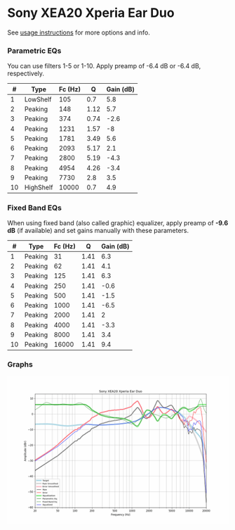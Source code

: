 # Sony XEA20 Xperia Ear Duo
See [usage instructions](https://github.com/jaakkopasanen/AutoEq#usage) for more options and info.

### Parametric EQs
You can use filters 1-5 or 1-10. Apply preamp of -6.4 dB or -6.4 dB, respectively.

|   # | Type      |   Fc (Hz) |    Q |   Gain (dB) |
|-----|-----------|-----------|------|-------------|
|   1 | LowShelf  |       105 | 0.7  |         5.8 |
|   2 | Peaking   |       148 | 1.12 |         5.7 |
|   3 | Peaking   |       374 | 0.74 |        -2.6 |
|   4 | Peaking   |      1231 | 1.57 |        -8   |
|   5 | Peaking   |      1781 | 3.49 |         5.6 |
|   6 | Peaking   |      2093 | 5.17 |         2.1 |
|   7 | Peaking   |      2800 | 5.19 |        -4.3 |
|   8 | Peaking   |      4954 | 4.26 |        -3.4 |
|   9 | Peaking   |      7730 | 2.8  |         3.5 |
|  10 | HighShelf |     10000 | 0.7  |         4.9 |

### Fixed Band EQs
When using fixed band (also called graphic) equalizer, apply preamp of **-9.6 dB** (if available) and set gains manually with these parameters.

|   # | Type    |   Fc (Hz) |    Q |   Gain (dB) |
|-----|---------|-----------|------|-------------|
|   1 | Peaking |        31 | 1.41 |         6.3 |
|   2 | Peaking |        62 | 1.41 |         4.1 |
|   3 | Peaking |       125 | 1.41 |         6.3 |
|   4 | Peaking |       250 | 1.41 |        -0.6 |
|   5 | Peaking |       500 | 1.41 |        -1.5 |
|   6 | Peaking |      1000 | 1.41 |        -6.5 |
|   7 | Peaking |      2000 | 1.41 |         2   |
|   8 | Peaking |      4000 | 1.41 |        -3.3 |
|   9 | Peaking |      8000 | 1.41 |         3.4 |
|  10 | Peaking |     16000 | 1.41 |         9.4 |

### Graphs
![](./Sony%20XEA20%20Xperia%20Ear%20Duo.png)
